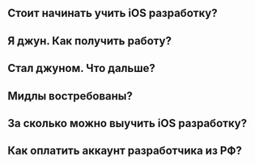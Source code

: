 ## Стоит начинать учить iOS разработку?

## Я джун. Как получить работу?

## Стал джуном. Что дальше?

## Мидлы востребованы?

## За сколько можно выучить iOS разработку? 

## Как оплатить аккаунт разработчика из РФ?
